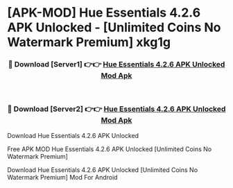 # [APK-MOD] Hue Essentials 4.2.6 APK Unlocked - [Unlimited Coins No Watermark Premium] xkg1g



<div align="center">
<h3>🔴 Download [Server1] 👉👉 <a href="https://momento.my/?title=Hue_Essentials_4.2.6_APK_Unlocked">Hue Essentials 4.2.6 APK Unlocked Mod Apk</a></h3><br>

<h3>🔴 Download [Server2] 👉👉 <a href="https://momento.my/?title=Hue_Essentials_4.2.6_APK_Unlocked">Hue Essentials 4.2.6 APK Unlocked Mod Apk</a></h3>
</div>



Download Hue Essentials 4.2.6 APK Unlocked 

Free APK MOD Hue Essentials 4.2.6 APK Unlocked [Unlimited Coins No Watermark Premium]

Download Hue Essentials 4.2.6 APK Unlocked [Unlimited Coins No Watermark Premium] Mod For Android
